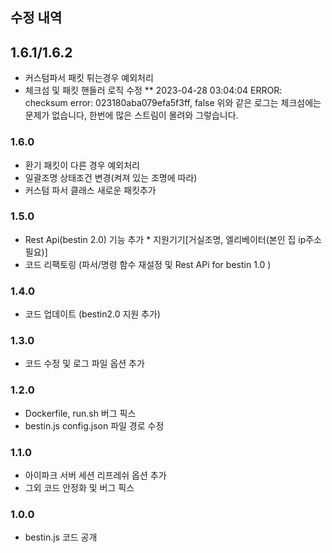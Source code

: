 ## 수정 내역

## 1.6.1/1.6.2
* 커스텀파서 패킷 튀는경우 예외처리
* 체크섬 및 패킷 핸들러 로직 수정
** 2023-04-28 03:04:04 ERROR: checksum error: 023180aba079efa5f3ff, false
   위와 같은 로그는 체크섬에는 문제가 없습니다, 한번에 많은 스트림이 몰려와 그렇습니다.

### 1.6.0 
* 환기 패킷이 다른 경우 예외처리
* 일괄조명 상태조건 변경(켜져 있는 조명에 따라)
* 커스텀 파서 클래스 새로운 패킷추가

### 1.5.0
* Rest Api(bestin 2.0) 기능 추가 * 지원기기[거실조명, 엘리베이터(본인 집 ip주소 필요)]
* 코드 리팩토링 (파서/명령 함수 재설정 및 Rest APi for bestin 1.0 )

### 1.4.0
* 코드 업데이트 (bestin2.0 지원 추가)

### 1.3.0
* 코드 수정 및 로그 파일 옵션 추가

### 1.2.0
* Dockerfile, run.sh 버그 픽스
* bestin.js config.json 파일 경로 수정

### 1.1.0
* 아이파크 서버 세션 리프레쉬 옵션 추가
* 그외 코드 안정화 및 버그 픽스

### 1.0.0
* bestin.js 코드 공개
